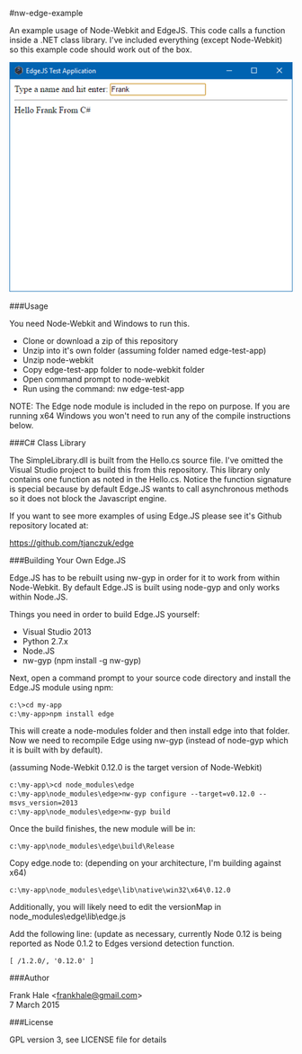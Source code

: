 #nw-edge-example

An example usage of Node-Webkit and EdgeJS. This code calls a function inside a .NET class library. I've included everything (except Node-Webkit) so this example code should work out of the box.

<img src="https://github.com/frankhale/nw-edge-example/blob/master/edge-test.png?raw=true" alt="screenshot"/>

###Usage

You need Node-Webkit and Windows to run this.

- Clone or download a zip of this repository
- Unzip into it's own folder (assuming folder named edge-test-app)
- Unzip node-webkit
- Copy edge-test-app folder to node-webkit folder
- Open command prompt to node-webkit
- Run using the command: nw edge-test-app

NOTE: The Edge node module is included in the repo on purpose. If you are running x64 Windows you won't
need to run any of the compile instructions below.

###C# Class Library

The SimpleLibrary.dll is built from the Hello.cs source file. I've omitted the Visual Studio project to build this from this repository. This library only contains one function as noted in the Hello.cs. Notice the function signature is special because by default Edge.JS wants to call asynchronous methods so it does not block the Javascript engine. 

If you want to see more examples of using Edge.JS please see it's Github repository located at:

https://github.com/tjanczuk/edge

###Building Your Own Edge.JS

Edge.JS has to be rebuilt using nw-gyp in order for it to work from within Node-Webkit. By default Edge.JS is built using node-gyp and only works within Node.JS.

Things you need in order to build Edge.JS yourself:

- Visual Studio 2013
- Python 2.7.x
- Node.JS 
- nw-gyp (npm install -g nw-gyp)

Next, open a command prompt to your source code directory and install the Edge.JS module using npm:

```
c:\>cd my-app
c:\my-app>npm install edge
```

This will create a node-modules folder and then install edge into that folder. Now we need to recompile Edge using nw-gyp (instead of node-gyp which it is built with by default).

(assuming Node-Webkit 0.12.0 is the target version of Node-Webkit)

```
c:\my-app\>cd node_modules\edge
c:\my-app\node_modules\edge>nw-gyp configure --target=v0.12.0 --msvs_version=2013
c:\my-app\node_modules\edge>nw-gyp build
```

Once the build finishes, the new module will be in:

```
c:\my-app\node_modules\edge\build\Release
```

Copy edge.node to: (depending on your architecture, I'm building against x64)

```
c:\my-app\node_modules\edge\lib\native\win32\x64\0.12.0
```

Additionally, you will likely need to edit the versionMap in node_modules\edge\lib\edge.js

Add the following line: (update as necessary, currently Node 0.12 is being reported as Node 0.1.2 to Edges versiond detection function.

```
[ /1.2.0/, '0.12.0' ]
```

###Author

Frank Hale &lt;frankhale@gmail.com&gt;  
7 March 2015

###License 

GPL version 3, see LICENSE file for details
